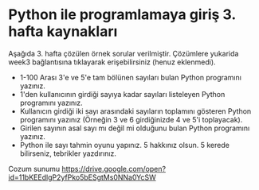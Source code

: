 # Python ile programlamaya giriş 3. hafta kaynakları

Aşağıda 3. hafta çözülen örnek sorular verilmiştir. Çözümlere yukarida week3 bağlantısına tıklayarak erişebilirsiniz (henuz eklenmedi).
- 1-100 Arası 3'e ve 5'e tam bölünen sayıları bulan Python programını yazınız.
- 1'den kullanıcının girdiği sayıya kadar sayıları listeleyen Python programını yazınız.
- Kullanıcın girdiği iki sayı arasındaki sayıların toplamını gösteren Python programını yazınız (Örneğin 3 ve 6 girdiğinizde 4 ve 5'i toplayacak).
- Girilen sayının asal sayı mı değil mi olduğunu bulan Python programını yazınız.
- Python ile sayı tahmin oyunu yapınız. 5 hakkınız olsun. 5 kerede bilirseniz, tebrikler yazdırınız.

Cozum sunumu https://drive.google.com/open?id=11bKEEdlgP2yfPko5bESgtMs0NNa0YcSW
